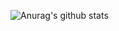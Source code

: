![Anurag's github stats](https://github-readme-stats.vercel.app/api?username=todacu&count_private=true)
